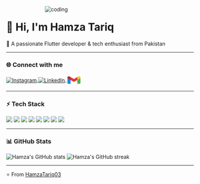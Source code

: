 <!-- Coding GIF -->
<img align="right" alt="coding" width="400" src="https://media.tenor.com/NOYF3f82b_gAAAAC/programmer.gif">

# 👋 Hi, I'm Hamza Tariq  
🚀 A passionate Flutter developer & tech enthusiast from Pakistan  

---

### 🌐 Connect with me  
<p align="left">
  <a href="https://instagram.com/hamzatariq_03" target="_blank">
    <img align="center" src="https://raw.githubusercontent.com/rahuldkjain/github-profile-readme-generator/master/src/images/icons/Social/instagram.svg" alt="Instagram" height="30" width="40" />
  </a>
  <a href="https://www.linkedin.com/in/hamzatariq03" target="_blank">
    <img align="center" src="https://raw.githubusercontent.com/rahuldkjain/github-profile-readme-generator/master/src/images/icons/Social/linked-in-alt.svg" alt="LinkedIn" height="30" width="40" />
  </a>
  <a href="mailto:hamzatariq2033@gmail.com" target="_blank">
    <img align="center" src="https://raw.githubusercontent.com/rahuldkjain/github-profile-readme-generator/master/src/images/icons/Social/gmail.svg" alt="Gmail" height="30" width="40" />
  </a>
</p>

---

### ⚡ Tech Stack  
<p align="left">
  <img src="https://img.shields.io/badge/Dart-0175C2?style=for-the-badge&logo=dart&logoColor=white" />
  <img src="https://img.shields.io/badge/Flutter-02569B?style=for-the-badge&logo=flutter&logoColor=white" />
  <img src="https://img.shields.io/badge/Firebase-FFCA28?style=for-the-badge&logo=firebase&logoColor=black" />
  <img src="https://img.shields.io/badge/Git-F05032?style=for-the-badge&logo=git&logoColor=white" />
  <img src="https://img.shields.io/badge/GitHub-181717?style=for-the-badge&logo=github&logoColor=white" />
  <img src="https://img.shields.io/badge/Java-007396?style=for-the-badge&logo=java&logoColor=white" />
  <img src="https://img.shields.io/badge/MySQL-4479A1?style=for-the-badge&logo=mysql&logoColor=white" />
  <img src="https://img.shields.io/badge/Python-3776AB?style=for-the-badge&logo=python&logoColor=white" />
</p>


---

### 📊 GitHub Stats  
<p align="left">
  <img src="https://github-readme-stats.vercel.app/api?username=HamzaTariq03&show_icons=true&theme=radical" alt="Hamza's GitHub stats" width="48%"/>
  <img src="https://github-readme-streak-stats.herokuapp.com/?user=HamzaTariq03&theme=radical" alt="Hamza's GitHub streak" width="48%"/>
</p>

---
⭐️ From [HamzaTariq03](https://github.com/HamzaTariq03)
